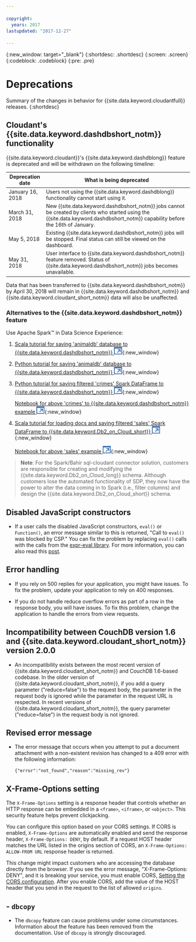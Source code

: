 ```yaml
---

copyright:
  years: 2017
lastupdated: "2017-12-27"

---
```


{:new_window: target="_blank"}
{:shortdesc: .shortdesc}
{:screen: .screen}
{:codeblock: .codeblock}
{:pre: .pre}

<!-- Acrolinx: 2017-07-12 -->

# Deprecations

Summary of the changes in behavior for {{site.data.keyword.cloudantfull}} releases. 
{:shortdesc}

## Cloudant's {{site.data.keyword.dashdbshort_notm}} functionality

{{site.data.keyword.cloudant}}'s {{site.data.keyword.dashdblong}} feature is deprecated and will be withdrawn on the following timeline:

Deprecation date | What is being deprecated
-----------------|--------------------------
January 16, 2018 | Users not using the {{site.data.keyword.dashdblong}} functionality cannot start using it.
March 31, 2018   | New {{site.data.keyword.dashdbshort_notm}} jobs cannot be created by clients who started using the {{site.data.keyword.dashdbshort_notm}} capability before the 16th of January.
May 5, 2018      | Existing {{site.data.keyword.dashdbshort_notm}} jobs will be stopped. Final status can still be viewed on the dashboard.
May 31, 2018     | User interface to {{site.data.keyword.dashdbshort_notm}} feature removed. Status of {{site.data.keyword.dashdbshort_notm}} jobs becomes unavailable.
 
Data that has been transferred to {{site.data.keyword.dashdbshort_notm}} by April 30, 2018 will remain in {{site.data.keyword.dashdbshort_notm}} and {{site.data.keyword.cloudant_short_notm}} data will also be unaffected.

### Alternatives to the {{site.data.keyword.dashdbshort_notm}} feature

Use Apache Spark&trade; in Data Science Experience:

1. [Scala tutorial for saving 'animaldb' database to {{site.data.keyword.dashdbshort_notm}} ![External link icon](../images/launch-glyph.svg "External link icon")](https://github.com/cloudant-labs/sql-cloudant-notebooks/blob/master/save-to-db2-warehouse/animaldb-scala-load-to-dashdb.md){:new_window}

2. [Python tutorial for saving 'animaldb' database to {{site.data.keyword.dashdbshort_notm}} ![External link icon](../images/launch-glyph.svg "External link icon")](https://github.com/cloudant-labs/sql-cloudant-notebooks/blob/master/save-to-db2-warehouse/animaldb-python-load-to-dashdb.md){:new_window}

3. [Python tutorial for saving filtered 'crimes' Spark DataFrame to {{site.data.keyword.dashdbshort_notm}} ![External link icon](../images/launch-glyph.svg "External link icon")](https://github.com/cloudant-labs/sql-cloudant-notebooks/blob/master/save-to-db2-warehouse/crimes-load-to-dashdb-python.md){:new_window}<br>

   [Notebook for above 'crimes' to {{site.data.keyword.dashdbshort_notm}} example ![External link icon](../images/launch-glyph.svg "External link icon")](https://github.com/cloudant-labs/sql-cloudant-notebooks/blob/master/save-to-db2-warehouse/crimes-python-load-to-dashdb.ipynb){:new_window}

4. [Scala tutorial for loading docs and saving filtered 'sales' Spark DataFrame to {{site.data.keyword.Db2_on_Cloud_short}} ![External link icon](../images/launch-glyph.svg "External link icon")](https://github.com/cloudant-labs/sql-cloudant-notebooks/blob/master/save-to-db2-warehouse/sales-continuous-load-cloudant-to-db2.md){:new_window}<br>
   
   [Notebook for above 'sales' example ![External link icon](../images/launch-glyph.svg "External link icon")](https://github.com/cloudant-labs/sql-cloudant-notebooks/blob/master/save-to-db2-warehouse/sales-continuous-load-cloudant-to-db2.ipynb){:new_window}

> **Note**: For the Spark/Bahir sql-cloudant connector solution, customers are responsible for creating and 
modifying the {{site.data.keyword.Db2_on_Cloud_long}} schema. Although customers lose the automated 
functionality of SDP, they now have the power to alter the data coming in to Spark (i.e., filter columns) 
and design the {{site.data.keyword.Db2_on_Cloud_short}} schema.

## Disabled JavaScript constructors

- If a user calls the disabled JavaScript constructors, `eval()` or `Function()`, an error message
similar to this is returned, "Call to `eval()` was blocked by CSP." You can fix the problem 
by replacing `eval()` calls with the calls from the 
[expr-eval library](https://github.com/silentmatt/expr-eval).
For more information, you can also read this 
[post](https://silentmatt.com/javascript-expression-evaluator/).

## Error handling

- If you rely on 500 replies for your application, you might have issues. To fix the problem, 
update your application to rely on 400 responses. 

- If you do not handle reduce overflow errors as part of a row in the response body, 
you will have issues. To fix this problem, change the application to handle the errors 
from view requests.  

## Incompatibility between CouchDB version 1.6 and {{site.data.keyword.cloudant_short_notm}} version 2.0.0

- An incompatibility exists between the most recent version of {{site.data.keyword.cloudant_short_notm}} and CouchDB 1.6-based codebase. In the older version of {{site.data.keyword.cloudant_short_notm}}, if you add a query parameter ("reduce=false") to the request body, the parameter 
in the request body is ignored while the parameter in the request URL is respected. In recent versions of 
{{site.data.keyword.cloudant_short_notm}}, the query parameter ("reduce=false") in the request body is not ignored.

## Revised error message

- The error message that occurs when you attempt to put a document attachment with a non-existent revision has changed to a 409 error with the following information:

	```
	{"error":"not_found","reason":"missing_rev"}
	```

## X-Frame-Options setting

The `X-Frame-Options` setting is a response header that controls whether an HTTP response can be embedded in a `<frame>`, `<iframe>`, or `<object>`. This security feature helps prevent clickjacking.

You can configure this option based on your CORS settings. If CORS is enabled, `X-Frame-Options` are automatically enabled and send the response header, `X-Frame-Options: DENY`, by default. If a request HOST header matches the URL listed in the origins section of CORS, an `X-Frame-Options: ALLOW-FROM URL` response header is returned.
 
This change might impact customers who are accessing the database directly from the browser. If you see the error message, "X-Frame-Options: DENY", 
and it is breaking your service, you must enable CORS, [Setting the CORS configuration](../api/cors.html#setting-the-cors-configuration). After you enable CORS, add the value of the HOST header that you send in the request 
to the list of allowed `origins`.

## - `dbcopy`

- The `dbcopy` feature can cause problems under some circumstances.
  Information about the feature has been removed from the documentation.
  Use of `dbcopy` is strongly discouraged.